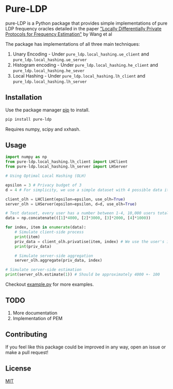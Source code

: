 # Pure-LDP

pure-LDP is a Python package that provides simple implementations of pure LDP frequency oracles detailed in the paper 
["Locally Differentially Private Protocols for Frequency Estimation"](https://www.usenix.org/conference/usenixsecurity17/technical-sessions/presentation/wang-tianhao) by Wang et al

The package has implementations of all three main techniques:
1. Unary Encoding - Under ```pure_ldp.local_hashing.ue_client``` and ```pure_ldp.local_hashing.ue_server``` 
2. Histogram encoding - Under ```pure_ldp.local_hashing.he_client``` and ```pure_ldp.local_hashing.he_sever``` 
3. Local Hashing - Under ```pure_ldp.local_hashing.lh_client``` and ```pure_ldp.local_hashing.lh_server``` 

## Installation

Use the package manager [pip](https://pip.pypa.io/en/stable/) to install.

```bash
pip install pure-ldp
```

Requires numpy, scipy and xxhash.

## Usage

```python
import numpy as np
from pure-ldp.local_hashing.lh_client import LHClient
from pure-ldp.local_hashing.lh_server import LHServer

# Using Optimal Local Hashing (OLH)

epsilon = 3 # Privacy budget of 3
d = 4 # For simplicity, we use a simple dataset with 4 possible data items

client_olh = LHClient(epsilon=epsilon, use_olh=True)
server_olh = LHServer(epsilon=epsilon, d=d, use_olh=True)

# Test dataset, every user has a number between 1-4, 10,000 users total
data = np.concatenate(([1]*4000, [2]*3000, [3]*2000, [4]*1000))

for index, item in enumerate(data):
    # Simulate client-side process
    print(item)
    priv_data = client_olh.privatise(item, index) # We use the user's index as a hash seed, in practice this should be randomly+uniquely generated
    print(priv_data)

    # Simulate server-side aggregation
    server_olh.aggregate(priv_data, index)

# Simulate server-side estimation
print(server_olh.estimate(1)) # Should be approximately 4000 +- 100

```

Checkout [example.py](https://github.com/Samuel-Maddock/pure-LDP/blob/master/example.py) for more examples.

## TODO
1. More documentation
2. Implementation of PEM

## Contributing
If you feel like this package could be improved in any way, open an issue or make a pull request!


## License
[MIT](https://choosealicense.com/licenses/mit/)